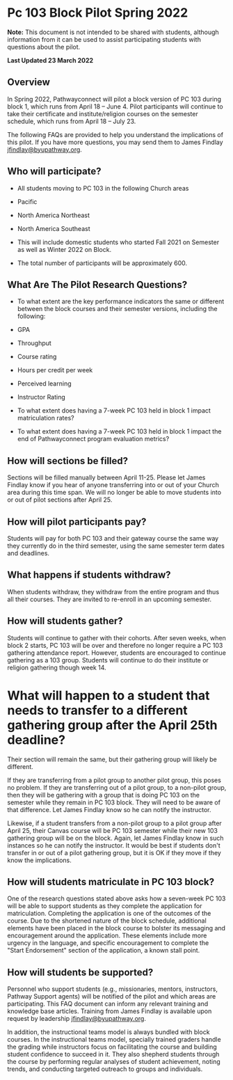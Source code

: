 # Pc 103 Block Pilot Spring 2022

**Note:** This document is not intended to be shared with students, although information from it can be used to assist participating students with questions about the pilot.

**Last Updated 23 March 2022**

## Overview

In Spring 2022, Pathwayconnect will pilot a block version of PC 103 during block 1, which runs from April 18 – June 4. Pilot participants will continue to take their certificate and institute/religion courses on the semester schedule, which runs from April 18 – July 23.

The following FAQs are provided to help you understand the implications of this pilot. If you have more questions, you may send them to James Findlay jfindlay@byupathway.org.

## Who will participate?

- All students moving to PC 103 in the following Church areas
- Pacific
- North America Northeast
- North America Southeast

- This will include domestic students who started Fall 2021 on Semester as well as Winter 2022 on Block.
- The total number of participants will be approximately 600.

## What Are The Pilot Research Questions?

- To what extent are the key performance indicators the same or different between the block courses and their semester versions, including the following:
- GPA
- Throughput
- Course rating
- Hours per credit per week
- Perceived learning
- Instructor Rating

- To what extent does having a 7-week PC 103 held in block 1 impact matriculation rates?
- To what extent does having a 7-week PC 103 held in block 1 impact the end of Pathwayconnect program evaluation metrics?

## How will sections be filled?

Sections will be filled manually between April 11-25. Please let James Findlay know if you hear of anyone transferring into or out of your Church area during this time span. We will no longer be able to move students into or out of pilot sections after April 25.

## How will pilot participants pay?

Students will pay for both PC 103 and their gateway course the same way they currently do in the third semester, using the same semester term dates and deadlines.

## What happens if students withdraw?

When students withdraw, they withdraw from the entire program and thus all their courses. They are invited to re-enroll in an upcoming semester.

## How will students gather?

Students will continue to gather with their cohorts. After seven weeks, when block 2 starts, PC 103 will be over and therefore no longer require a PC 103 gathering attendance report. However, students are encouraged to continue gathering as a 103 group. Students will continue to do their institute or religion gathering though week 14.

# What will happen to a student that needs to transfer to a different gathering group after the April 25th deadline?

Their section will remain the same, but their gathering group will likely be different.

If they are transferring from a pilot group to another pilot group, this poses no problem. If they are transferring out of a pilot group, to a non-pilot group, then they will be gathering with a group that is doing PC 103 on the semester while they remain in PC 103 block. They will need to be aware of that difference. Let James Findlay know so he can notify the instructor.

Likewise, if a student transfers from a non-pilot group to a pilot group after April 25, their Canvas course will be PC 103 semester while their new 103 gathering group will be on the block. Again, let James Findlay know in such instances so he can notify the instructor. It would be best if students don't transfer in or out of a pilot gathering group, but it is OK if they move if they know the implications.

## How will students matriculate in PC 103 block?

One of the research questions stated above asks how a seven-week PC 103 will be able to support students as they complete the application for matriculation. Completing the application is one of the outcomes of the course. Due to the shortened nature of the block schedule, additional elements have been placed in the block course to bolster its messaging and encouragement around the application. These elements include more urgency in the language, and specific encouragement to complete the "Start Endorsement" section of the application, a known stall point.

## How will students be supported?

Personnel who support students (e.g., missionaries, mentors, instructors, Pathway Support agents) will be notified of the pilot and which areas are participating. This FAQ document can inform any relevant training and knowledge base articles. Training from James Findlay is available upon request by leadership jfindlay@byupathway.org.

In addition, the instructional teams model is always bundled with block courses. In the instructional teams model, specially trained graders handle the grading while instructors focus on facilitating the course and building student confidence to succeed in it. They also shepherd students through the course by performing regular analyses of student achievement, noting trends, and conducting targeted outreach to groups and individuals.

